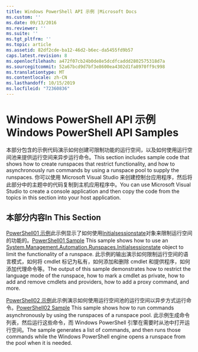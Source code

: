 ```yaml
---
title: Windows PowerShell API 示例 |Microsoft Docs
ms.custom: ''
ms.date: 09/13/2016
ms.reviewer: ''
ms.suite: ''
ms.tgt_pltfrm: ''
ms.topic: article
ms.assetid: 82df2cde-ba12-46d2-b6ec-da5455fd9b57
caps.latest.revision: 8
ms.openlocfilehash: a472f07cb24b0de8e5dcdfcaddd2802575318d7a
ms.sourcegitcommit: 52a67bcd9d7bf3e8600ea4302d1fa8970ff9c998
ms.translationtype: MT
ms.contentlocale: zh-CN
ms.lasthandoff: 10/15/2019
ms.locfileid: "72360836"
---
```

# <a name="windows-powershell-api-samples"></a><span data-ttu-id="c214f-102">Windows PowerShell API 示例</span><span class="sxs-lookup"><span data-stu-id="c214f-102">Windows PowerShell API Samples</span></span>

<span data-ttu-id="c214f-103">本部分包含的示例代码演示如何创建可限制功能的运行空间，以及如何使用运行空间池来提供运行空间来异步运行命令。</span><span class="sxs-lookup"><span data-stu-id="c214f-103">This section includes sample code that shows how to create runspaces that restrict functionality, and how to asynchronously run commands by using a runspace pool to supply the runspaces.</span></span> <span data-ttu-id="c214f-104">你可以使用 Microsoft Visual Studio 来创建控制台应用程序，然后将此部分中的主题中的代码复制到主机应用程序中。</span><span class="sxs-lookup"><span data-stu-id="c214f-104">You can use Microsoft Visual Studio to create a console application and then copy the code from the topics in this section into your host application.</span></span>

## <a name="in-this-section"></a><span data-ttu-id="c214f-105">本部分内容</span><span class="sxs-lookup"><span data-stu-id="c214f-105">In This Section</span></span>

<span data-ttu-id="c214f-106">[PowerShell01 示例](./windows-powershell01-sample.md)此示例显示了如何使用[Initialsessionstate](/dotnet/api/System.Management.Automation.Runspaces.InitialSessionState)对象来限制运行空间的功能的。</span><span class="sxs-lookup"><span data-stu-id="c214f-106">[PowerShell01 Sample](./windows-powershell01-sample.md) This sample shows how to use an [System.Management.Automation.Runspaces.Initialsessionstate](/dotnet/api/System.Management.Automation.Runspaces.InitialSessionState) object to limit the functionality of a runspace.</span></span> <span data-ttu-id="c214f-107">此示例的输出演示如何限制运行空间的语言模式，如何将 cmdlet 标记为私有，如何添加和删除 cmdlet 和提供程序，如何添加代理命令等。</span><span class="sxs-lookup"><span data-stu-id="c214f-107">The output of this sample demonstrates how to restrict the language mode of the runspace, how to mark a cmdlet as private, how to add and remove cmdlets and providers, how to add a proxy command, and more.</span></span>

<span data-ttu-id="c214f-108">[PowerShell02 示例](./windows-powershell02-sample.md)此示例演示如何使用运行空间池的运行空间以异步方式运行命令。</span><span class="sxs-lookup"><span data-stu-id="c214f-108">[PowerShell02 Sample](./windows-powershell02-sample.md) This sample shows how to run commands asynchronously by using the runspaces of a runspace pool.</span></span> <span data-ttu-id="c214f-109">此示例生成命令列表，然后运行这些命令，而 Windows PowerShell 引擎在需要时从池中打开运行空间。</span><span class="sxs-lookup"><span data-stu-id="c214f-109">The sample generates a list of commands, and then runs those commands while the Windows PowerShell engine opens a runspace from the pool when it is needed.</span></span>